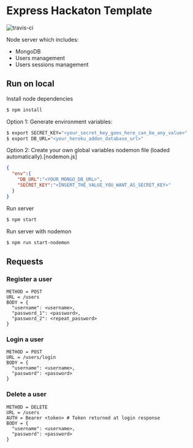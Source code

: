 # Express Hackaton Template

![travis-ci](https://travis-ci.com/Guillem96/express-hackaton-template.svg?branch=master)

Node server which includes:
- MongoDB
- Users management
- Users sessions management

## Run on local

Install node dependencies

```bash
$ npm install
```
Option 1:
  Generate environment variables:

  ```bash
  $ export SECRET_KEY="<your_secret_key_goes_here_can_be_any_value>"
  $ export DB_URL="<your_heroku_addon_database_url>"
  ```
Option 2:
  Create your own global variables nodemon file (loaded automatically).[nodemon.js]
  ```json
  {
    "env":{
      "DB_URL":"<YOUR_MONGO_DB_URL>",
      "SECRET_KEY":"<INSERT_THE_VALUE_YOU_WANT_AS_SECRET_KEY>"
    }
  }
```


Run server

```bash
$ npm start
```

Run server with nodemon
```bash
$ npm run start-nodemon
```

## Requests

### Register a user

```
METHOD = POST
URL = /users
BODY = {
  "username": <username>,
  "password_1": <password>,
  "password_2": <repeat_password>
}
```

### Login a user

```
METHOD = POST
URL = /users/login
BODY = {
  "username": <username>,
  "password": <password>
}
```

### Delete a user

```
METHOD = DELETE
URL = /users
AUTH = Bearer <token> # Token returned at login response
BODY = {
  "username": <username>,
  "password": <password>
}
```
